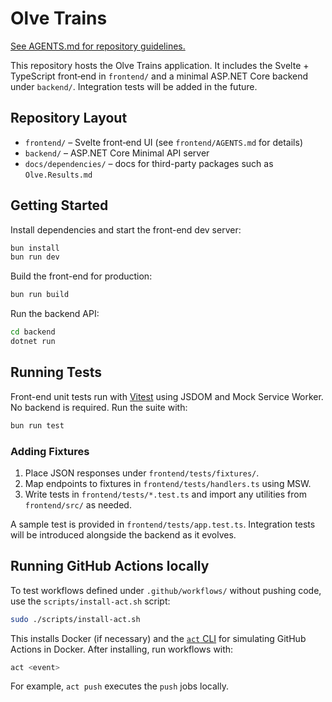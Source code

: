 # Olve Trains
[See AGENTS.md for repository guidelines.](./AGENTS.md)

This repository hosts the Olve Trains application. It includes the Svelte +
TypeScript front‑end in `frontend/` and a minimal ASP.NET Core backend under
`backend/`. Integration tests will be added in the future.

## Repository Layout

- `frontend/` – Svelte front‑end UI (see `frontend/AGENTS.md` for details)
- `backend/` – ASP.NET Core Minimal API server
- `docs/dependencies/` – docs for third-party packages such as `Olve.Results.md`

## Getting Started

Install dependencies and start the front-end dev server:

```bash
bun install
bun run dev
```

Build the front-end for production:

```bash
bun run build
```

Run the backend API:

```bash
cd backend
dotnet run
```

## Running Tests

Front-end unit tests run with [Vitest](https://vitest.dev/) using JSDOM and Mock Service Worker.
No backend is required. Run the suite with:

```bash
bun run test
```

### Adding Fixtures

1. Place JSON responses under `frontend/tests/fixtures/`.
2. Map endpoints to fixtures in `frontend/tests/handlers.ts` using MSW.
3. Write tests in `frontend/tests/*.test.ts` and import any utilities from `frontend/src/` as needed.

A sample test is provided in `frontend/tests/app.test.ts`.
Integration tests will be introduced alongside the backend as it evolves.

## Running GitHub Actions locally

To test workflows defined under `.github/workflows/` without pushing code, use
the `scripts/install-act.sh` script:

```bash
sudo ./scripts/install-act.sh
```

This installs Docker (if necessary) and the [`act` CLI](https://github.com/nektos/act)
for simulating GitHub Actions in Docker. After installing, run workflows with:

```bash
act <event>
```

For example, `act push` executes the `push` jobs locally.
